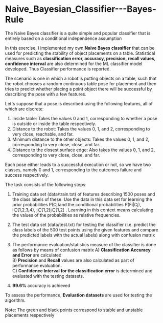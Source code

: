 # Naive_Bayesian_Classifier---Bayes-Rule

The Naive Bayes classifier is a quite simple and popular classifier that is entirely based on a conditional independence assumption

In this exercise, I implemented my own **Naive Bayes classifier** that can be used for predicting the stability of object placements on a table.  Statistical measures such as **classification error, accuracy, precision, recall values, confidence interval** are also determined for the ML classifier model developed. Thus Classifier performance is reported. 

The scenario is one in which a robot is putting objects on a table, such that the robot chooses a random continuous table pose for placement and then tries to predict whether placing a point object there will be successful by describing the pose with a few features.

Let's suppose that a pose is described using the following features, all of which are discrete:
1. Inside table: Takes the values 0 and 1, corresponding to whether a pose is outside or inside the table respectively.
2. Distance to the robot: Takes the values 0, 1, and 2, corresponding to very close, reachable, and far.
3. Minimum distance to the other objects: Takes the values 0, 1, and 2, corresponding to very close, close, and far.
4. Distance to the closest surface edge: Also takes the values 0, 1, and 2, corresponding to very close, close, and far.

Each pose either leads to a successful execution or not, so we have two classes, namely 0 and 1, corresponding to the outcomes failure and success respectively.

The task consists of the following steps:

1. Training data set (data/train.txt) of features describing 1500 poses and the class labels of these. Use the data in this data set for learning the prior probabilities P(Cj)and the conditional probabilities P(Fi|Cj), i∈{1,2,3,4}, j∈{1,2}j∈{1,2} . Learning in this context means calculating the values of the probabilities as relative frequencies.

2. The test data set (data/test.txt) for testing the classifier (i.e. predict the class labels of the 500 test points using the given features and compare the predicted labels with the actual labels) along with confusion matrix

3. The performance evaluation/statistics measure of the classifier is done as follows by means of confusion matrix
      A) **Classification Accuracy and Error** are calculated <br>
      B) **Precision** and **Recall** values are also calculated as part of performance evaluation. <br> 
      C) **Confidence Interval for the classification error** is determined and evaluated with the testing datasets. <br>

4. **99.6%** accuracy is achieved

To assess the performance, **Evaluation datasets** are used for testing the algorithm.

Note:
The green and black points correspond to stable and unstable placements respectively
